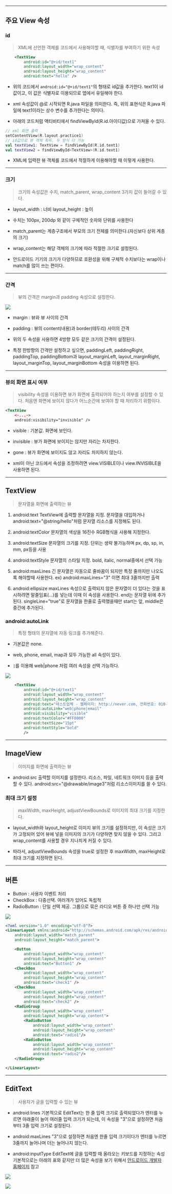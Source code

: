 ***
## 주요 View 속성

### id
> XML에 선언한 객체를 코드에서 사용해야할 때, 식별자를 부여하기 위한 속성

```xml
    <TextView
        android:id="@+id/text1"
        android:layout_width="wrap_content"
        android:layout_height="wrap_content"
        android:text="hello" />
```
* 위의 코드에서 `android:id="@+id/text1"`의 형태로 id값을 추가한다.
text1이 id값이고, 이 값은 식별자로 이용되므로 앱에서 유일해야 한다.

* xml 속성값이 @로 시작되면 R.java 파일을 의미한다.
즉, 위의 표현식은 R.java 파일에 text1이라는 상수 변수를 추가한다는 의미다.

* 아래의 코드처럼 액티비티에서 findViewById(R.id.아이디값)으로 가져올 수 있다.
```kotlin
// xml 화면 출력
setContentView(R.layout.practice1)
// id값으로 뷰 객체 획득. 두 방식 다 가능
val textView1: TextView = findViewById(R.id.text1)
val textView2 = findViewById<TextView>(R.id.text1)
```

* XML에 입력한 뷰 객체를 코드에서 적절하게 이용해야할 때 이렇게 사용한다.

***

### 크기
> 크기의 속성값은 수치, match_parent, wrap_content 3가지 값이 들어갈 수 있다.

* layout_width : 너비
layout_height : 높이

* 수치는 100px, 200dp 와 같이 구체적인 숫자와 단위를 사용한다

* match_parent는 계층구조에서 부모의 크기 전체를 의미한다.(자신보다 상위 계층의 크기)

* wrap_content는 해당 객체의 크기에 따라 적절한 크기로 설정된다.

* 안드로이드 기기의 크기가 다양하므로 호환성을 위해 구체적 수치보다는 wrap이나 match를 많이 쓰는 편이다.

***
### 간격
> 뷰의 간격은 margin과 padding 속성으로 설정한다.

![](https://velog.velcdn.com/images/choonbok22/post/70ef7930-a50c-4b67-b5bf-abda02838ed4/image.png)

* margin : 뷰와 뷰 사이의 간격

* padding : 뷰의 content(내용)과 border(테두리) 사이의 간격

* 위의 두 속성을 사용하면 4방향 모두 같은 크기의 간격이 설정된다.

* 특정 한방향의 간격만 설정하고 싶으면, paddingLeft, paddingRight, paddingTop, paddingBottom과 layout_marginLeft, layout_marginRight, layout_marginTop, layout_marginBottom 속성을 이용하면 된다.

***

### 뷰의 화면 표시 여부
> visibility 속성을 이용하면 뷰가 화면에 출력되어야 하는지 여부를 설정할 수 있다. 처음엔 화면에 보이지 않다가 어느순간에 보여야 할 때 처리하기 위함이다.

```xml
<TextView
    <-...->
	android:visibility="invisible" />
```

* visible : 기본값. 화면에 보인다.

* invisible : 뷰가 화면에 보이지는 않지만 자리는 차지한다.

* gone : 뷰가 화면에 보이지도 않고 자리도 차지하지 않는다.

* xml이 아닌 코드에서 속성을 조정하려면 view.VISIBLE이나 view.INVISIBLE을 사용하면 된다.
***

## TextView
> 문자열을 화면에 출력하는 뷰

1. android:text
TextView에 출력할 문자열을 지정. 문자열을 대입하거나 android:text="@string/hello"처럼 문자열 리소스를 지정해도 된다.

2. android:textColor
문자열의 색상을 16진수 RGB형식을 사용해 지정한다.

3. android:textSize
문자열의 크기를 지정. 단위는 생략 불가능하며 px, dp, sp, in, mm, px등을 사용

4. android:textStyle
문자열의 스타일 지정. bold, italic, normal중에서 선택 가능

5. android:maxLines
긴 문자열은 자동으로 줄바꿈이 되지만 특정 줄까지만 나오도록 해야할때 사용한다.
ex) android:maxLines="3" 이면 최대 3줄까지만 출력

6. android:ellipsize
maxLines 속성으로 출력되지 않은 문자열이 더 있다는 것을 표시하려면 말줄임표(...)를 넣는데 이때 이 속성을 사용한다. end는 문자열 뒤에 추가된다.
singleLine="true"로 문자열을 한줄로 출력했을때만 start는 앞, middle은 중간에 추가된다.

### android:autoLink
> 특정 형태의 문자열에 자동 링크를 추가해준다.

* 기본값은 none.

* web, phone, email, map과 모두 가능한 all 속성이 있다.

* `|`를 이용해 web|phone 처럼 여러 속성을 선택 가능하다.

![](https://velog.velcdn.com/images/choonbok22/post/6ee7ae03-a1bb-402a-835e-f3cfeed812bc/image.png)


```xml
    <TextView
        android:id="@+id/text1"
        android:layout_width="wrap_content"
        android:layout_height="wrap_content"
        android:text="테스트업체 - 웹페이지: http://never.com, 전화번호: 010-0123-4567, 이메일: ne@ver.com"
        android:autoLink="web|phone|email"
        android:visibility="visible"
        android:textColor="#FF0000"
        android:textSize="15pt"
        android:textStyle="bold"
        />
```

***

## ImageView
> 이미지를 화면에 출력하는 뷰

* android:src
출력할 이미지를 설정한다. 리소스, 파일, 네트워크 이미지 등을 출력할 수 있다.
android:src="@drawable/image3"처럼 리소스이미지를 쓸 수 있다.

### 최대 크기 설정
> maxWidth, maxHeight, adjustViewBounds로 이미지의 최대 크기를 지정한다.

* layout_width와 layout_height로 이미지 뷰의 크기를 설정하지만, 이 속성은 크기가 고정되어 있어 뷰에 넣을 이미지의 크기가 다양하면 맞지 않을 수 있다. 그리고 wrap_content를 사용할 경우 지나치게 커질 수 있다.

* 따라서, adjustViewBounds 속성을 true로 설정한 후 maxWidth, maxHeight로 최대 크기를 지정하면 된다.

***

## 버튼
* Button : 사용자 이벤트 처리
* CheckBox : 다중선택. 여러개가 있어도 독립적
* RadioButton : 단일 선택 제공. 그룹으로 묶은 라디오 버튼 중 하나만 선택 가능

![](https://velog.velcdn.com/images/choonbok22/post/b1e748af-89a0-468e-84d7-eb94e9b46436/image.png)


```xml
<?xml version="1.0" encoding="utf-8"?>
<LinearLayout xmlns:android="http://schemas.android.com/apk/res/android"
    android:layout_width="match_parent"
    android:layout_height="match_parent">

    <Button
        android:layout_width="wrap_content"
        android:layout_height="wrap_content"
        android:text="Button1" />
    <CheckBox
        android:layout_width="wrap_content"
        android:layout_height="wrap_content"
        android:text="check1" />
    <CheckBox
        android:layout_width="wrap_content"
        android:layout_height="wrap_content"
        android:text="check2" />
    <RadioGroup
        android:layout_width="wrap_content"
        android:layout_height="wrap_content">
        <RadioButton
            android:layout_width="wrap_content"
            android:layout_height="wrap_content"
            android:text="radio1"/>
        <RadioButton
            android:layout_width="wrap_content"
            android:layout_height="wrap_content"
            android:text="radio2"/>
    </RadioGroup>

</LinearLayout>
```

***
## EditText
> 사용자가 글을 입력할 수 있는 뷰

* android:lines
기본적으로 EditText는 한 줄 입력 크기로 출력되었다가 엔터를 누르면 아래줄이 늘어 여러줄 입력 크기가 되는데, 이 속성을 "3"으로 설정하면 처음부터 3줄 입력 크기로 설정된다.

* android:maxLines
"3"으로 설정하면 처음엔 한줄 입력 크기이다가 엔터를 누르면 3줄까지 늘어나며 더는 늘어나지 않는다.

* android:inputType
EditText에 글을 입력할 때 올라오는 키보드를 지정하는 속성
기본적으로는 아래의 표와 같지만 더 많은 속성을 보기 위해서 [안드로이드 개발자 홈페이지](https://developer.android.com/reference/android/widget/TextView#attr_android:inputType) 참고

![](https://velog.velcdn.com/images/choonbok22/post/77eeba53-f147-4196-a407-0b801636cae5/image.png)


![](https://velog.velcdn.com/images/choonbok22/post/bca014ce-8119-41c2-85e2-e605b09896d4/image.png)



